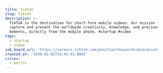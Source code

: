 ```yaml
---
title: tiktok
slug: tiktok
description: >-
  TikTok is the destination for short-form mobile videos. Our mission is to
  capture and present the worldwide creativity, knowledge, and precious life
  moments, directly from the mobile phone. #startup #video
tags:
  - startup
  - video
job_board_url: 'https://careers.tiktok.com/position?keywords=&location=CT_6'
created_at: '2020-01-02T14:41:43.000Z'
cities:
  - berlin
---
```


